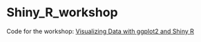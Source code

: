 # Shiny_R_workshop
Code for the workshop: [Visualizing Data with ggplot2 and Shiny R](https://docs.google.com/presentation/d/1WSOqf5lUMvGEAgk4tOkAyJxqFKhOVMMKijRLTG47ZvU/edit)
